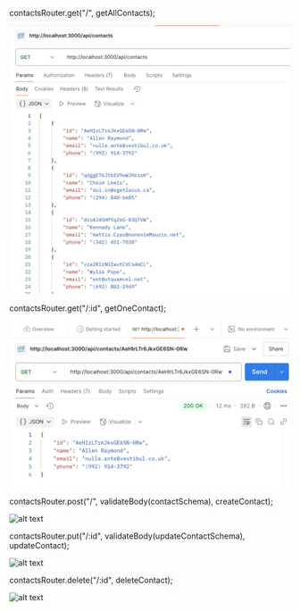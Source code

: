 
contactsRouter.get("/", getAllContacts);

![alt text](img/image.png)


contactsRouter.get("/:id", getOneContact);

![alt text](img/image-1.png)


contactsRouter.post("/", validateBody(contactSchema), createContact);

![alt text](image-3.png)


contactsRouter.put("/:id", validateBody(updateContactSchema), updateContact);

![alt text](image-4.png)


contactsRouter.delete("/:id", deleteContact);

![alt text](image-5.png)